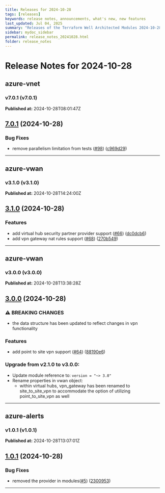 ```yaml
---
title: Releases for 2024-10-28
tags: [releases]
keywords: release notes, announcements, what's new, new features
last_updated: Jul 04, 2025
summary: "Releases of the Terraform Well Architected Modules 2024-10-28"
sidebar: mydoc_sidebar
permalink: release_notes_20241028.html
folder: release_notes
---
```


# Release Notes for 2024-10-28

## azure-vnet
### v7.0.1 (v7.0.1)
**Published at:** 2024-10-28T08:01:47Z

## [7.0.1](https://github.com/CloudNationHQ/terraform-azure-vnet/compare/v7.0.0...v7.0.1) (2024-10-28)


### Bug Fixes

* remove parallelism limitation from tests ([#98](https://github.com/CloudNationHQ/terraform-azure-vnet/issues/98)) ([c969d29](https://github.com/CloudNationHQ/terraform-azure-vnet/commit/c969d29baeab7c90c7a294c7fbc5870a1d4bc072))

---

## azure-vwan
### v3.1.0 (v3.1.0)
**Published at:** 2024-10-28T14:24:00Z

## [3.1.0](https://github.com/CloudNationHQ/terraform-azure-vwan/compare/v3.0.0...v3.1.0) (2024-10-28)


### Features

* add virtual hub security partner provider support ([#66](https://github.com/CloudNationHQ/terraform-azure-vwan/issues/66)) ([dc0dcb6](https://github.com/CloudNationHQ/terraform-azure-vwan/commit/dc0dcb6890140d59153598ba7a23cc03a3f4b5a8))
* add vpn gateway nat rules support ([#68](https://github.com/CloudNationHQ/terraform-azure-vwan/issues/68)) ([270b549](https://github.com/CloudNationHQ/terraform-azure-vwan/commit/270b549f03103f3aef5647d9a7bcae93b6650cd1))

---

## azure-vwan
### v3.0.0 (v3.0.0)
**Published at:** 2024-10-28T13:38:28Z

## [3.0.0](https://github.com/CloudNationHQ/terraform-azure-vwan/compare/v2.1.0...v3.0.0) (2024-10-28)


### ⚠ BREAKING CHANGES

* the data structure has been updated to reflect changes in vpn functionality

### Features

* add point to site vpn support ([#64](https://github.com/CloudNationHQ/terraform-azure-vwan/issues/64)) ([88190e6](https://github.com/CloudNationHQ/terraform-azure-vwan/commit/88190e611a1870672c5f678a6693c5a802f31dd6))

### Upgrade from v2.1.0 to v3.0.0:

- Update module reference to: `version = "~> 3.0"`
- Rename properties in vwan object:
  - within virtual hubs, vpn_gateway has been renamed to site_to_site_vpn to accommodate the option of utilizing point_to_site_vpn as well

---

## azure-alerts
### v1.0.1 (v1.0.1)
**Published at:** 2024-10-28T13:07:01Z

## [1.0.1](https://github.com/CloudNationHQ/terraform-azure-alerts/compare/v1.0.0...v1.0.1) (2024-10-28)


### Bug Fixes

* removed the provider in modules([#5](https://github.com/CloudNationHQ/terraform-azure-alerts/issues/5)) ([2300953](https://github.com/CloudNationHQ/terraform-azure-alerts/commit/2300953d7c895e61a6e0f3a91b5b786c87c9d715))

---

